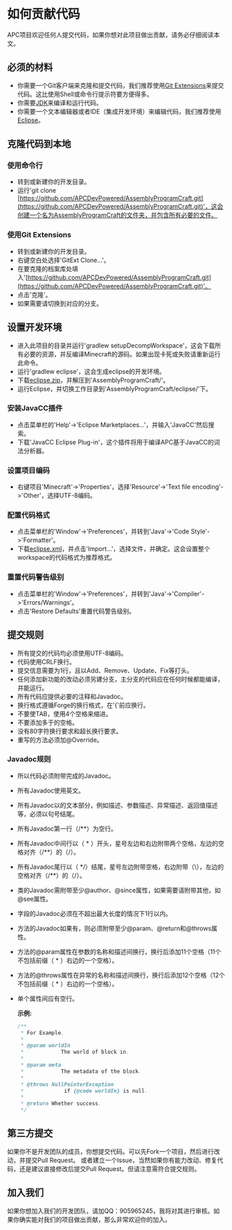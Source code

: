 # 如何贡献代码

APC项目欢迎任何人提交代码，如果你想对此项目做出贡献，请务必仔细阅读本文。

## 必须的材料

* 你需要一个Git客户端来克隆和提交代码，我们推荐使用[Git Extensions](https://github.com/gitextensions/gitextensions)来提交代码。这比使用Shell或命令行提示符要方便得多。
* 你需要[JDK](http://www.oracle.com/technetwork/java/javase/downloads/index.html)来编译和运行代码。
* 你需要一个文本编辑器或者IDE（集成开发环境）来编辑代码，我们推荐使用[Eclipse](http://www.eclipse.org/downloads/)。

## 克隆代码到本地

### 使用命令行

* 转到或新建你的开发目录。
* 运行'git clone [https://github.com/APCDevPowered/AssemblyProgramCraft.git](https://github.com/APCDevPowered/AssemblyProgramCraft.git)'，这会创建一个名为AssemblyProgramCraft的文件夹，并包含所有必要的文件。

### 使用Git Extensions

* 转到或新建你的开发目录。
* 右键空白处选择'GitExt Clone...'。
* 在要克隆的档案库处填入'[https://github.com/APCDevPowered/AssemblyProgramCraft.git](https://github.com/APCDevPowered/AssemblyProgramCraft.git)'。
* 点击'克隆'。
* 如果需要请切换到对应的分支。

## 设置开发环境

* 进入此项目的目录并运行'gradlew setupDecompWorkspace'，这会下载所有必要的资源，并反编译Minecraft的源码。如果出现卡死或失败请重新运行此命令。
* 运行'gradlew eclipse'，这会生成eclipse的开发环境。
* 下载[eclipse.zip](https://github.com/APCDevPowered/Blob/blob/master/eclipse.zip?raw=true)，并解压到'AssemblyProgramCraft/'。
* 运行Eclipse，并切换工作目录到'AssemblyProgramCraft/eclipse/'下。

### 安装JavaCC插件

* 点击菜单栏的'Help'->'Eclipse Marketplaces...'，并输入'JavaCC'然后搜索。
* 下载'JavaCC Eclipse Plug-in'，这个插件将用于编译APC基于JavaCC的词法分析器。

### 设置项目编码

* 右键项目'Minecraft'->'Properties'，选择'Resource'->'Text file encoding'->'Other'，选择UTF-8编码。

### 配置代码格式

* 点击菜单栏的'Window'->'Preferences'，并转到'Java'->'Code Style'->'Formatter'。
* 下载[eclipse.xml](https://github.com/APCDevPowered/Blob/blob/master/eclipse.xml?raw=true)，并点击'Import...'，选择文件，并确定。这会设置整个workspace的代码格式为推荐格式。

### 重置代码警告级别

* 点击菜单栏的'Window'->'Preferences'，并转到'Java'->'Compiler'->'Errors/Warnings'。
* 点击'Restore Defaults'重置代码警告级别。

## 提交规则

* 所有提交的代码均必须使用UTF-8编码。
* 代码使用CRLF换行。
* 提交信息需要为1行，且以Add、Remove、Update、Fix等打头。
* 任何添加新功能的改动必须另建分支，主分支的代码应在任何时候都能编译，并能运行。
* 所有代码应提供必要的注释和Javadoc。
* 换行格式遵循Forge的换行格式，在'{'前应换行。
* 不要使TAB，使用4个空格来缩进。
* 不要添加多于的空格。
* 没有80字符换行要求和超长换行要求。
* 重写的方法必须加@Override。

### Javadoc规则

* 所以代码必须附带完成的Javadoc。 
* 所有Javadoc使用英文。
* 所有Javadoc以的文本部分，例如描述、参数描述、异常描述、返回值描述等，必须以句号结尾。
* 所有Javadoc第一行（/\*\*）为空行。
* 所有Javadoc中间行以（ \* ）开头，星号左边和右边附带两个空格，左边的空格对齐（/\*\*）的（/）。
* 所有Javadoc尾行以（ \*/）结尾，星号左边附带空格，右边附带（\），左边的空格对齐（/\*\*）的（/）。
* 类的Javadoc需附带至少@author、@since属性，如果需要请附带其他，如@see属性。
* 字段的Javadoc必须在不超出最大长度的情况下1行以内。
* 方法的Javadoc如果有，则必须附带至少@param、@return和@throws属性。
* 方法的@param属性在参数的名称和描述间换行，换行后添加11个空格（11个不包括前缀（ * ）右边的一个空格）。
* 方法的@throws属性在异常的名称和描述间换行，换行后添加12个空格（12个不包括前缀（ * ）右边的一个空格）。
* 单个属性间应有空行。

    **示例:**
    
    ```java
    /**
     * For Example.
     * 
     * @param worldIn
     *            The world of block in.
     * 
     * @param meta
     *            The metadata of the block.
     * 
     * @throws NullPointerException
     *             if {@code worldIn} is null.
     * 
     * @return Whether success.
     */
    ```

## 第三方提交

如果你不是开发团队的成员，你想提交代码。可以先Fork一个项目，然后进行改动，并提交Pull Request。
或者建立一个Issue，当然如果你有能力改动、修复代码，还是建议直接修改后提交Pull Request。但请注意需符合提交规则。

## 加入我们

如果你想加入我们的开发团队，请加QQ：905965245，我将对其进行审核。如果你确实能对我们的项目做出贡献，那么非常欢迎你的加入。
